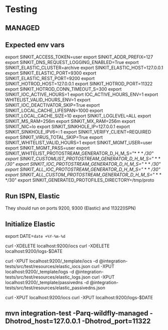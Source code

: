 # Testing

## MANAGED


## Expected env vars

export SINKIT_ACCESS_TOKEN=user
export SINKIT_ADDR_PREFIX=127
export SINKIT_DNS_REQUEST_LOGGING_ENABLED=True
export SINKIT_ELASTIC_CLUSTER=archive
export SINKIT_ELASTIC_HOST=127.0.0.1
export SINKIT_ELASTIC_PORT=9300
export SINKIT_ELASTIC_REST_PORT=9200
export SINKIT_HOTROD_HOST=127.0.0.1
export SINKIT_HOTROD_PORT=11322
export SINKIT_HOTROD_CONN_TIMEOUT_S=300
export SINKIT_IOC_ACTIVE_HOURS=1
export IOC_ACTIVE_HOURS_ENV=1
export WHITELIST_VALID_HOURS_ENV=1
export SINKIT_IOC_DEACTIVATOR_SKIP=True
export SINKIT_LOCAL_CACHE_LIFESPAN=1000
export SINKIT_LOCAL_CACHE_SIZE=10
export SINKIT_LOGLEVEL=ALL
export SINKIT_MS_RAM=256m
export SINKIT_MX_RAM=256m
export SINKIT_NIC=lo
export SINKIT_SINKHOLE_IP=127.0.0.1
export SINKIT_SINKHOLE_IPV6=::1
export SINKIT_VERIFY_CLIENT=REQUIRED
export SINKIT_VIRUS_TOTAL_SKIP=True
export SINKIT_WHITELIST_VALID_HOURS=1
export SINKIT_MGMT_USER=user
export SINKIT_MGMT_PASS=user
export SINKIT_WHITELIST_PROTOSTREAM_GENERATOR_D_H_M_S="* * * */30"
export SINKIT_CUSTOMLIST_PROTOSTREAM_GENERATOR_D_H_M_S="* * * */30"
export SINKIT_IOC_PROTOSTREAM_GENERATOR_D_H_M_S="* * * */30"
export SINKIT_ALL_IOC_PROTOSTREAM_GENERATOR_D_H_M_S="* * * */30"
export SINKIT_ALL_CUSTOM_PROTOSTREAM_GENERATOR_D_H_M_S="* * * */30"
export SINKIT_GENERATED_PROTOFILES_DIRECTORY=/tmp/proto

## Run ISPN, Elastic
They should run on ports 9200, 9300 (Elastic) and 11322(ISPN)

## Initialize Elastic

export DATE=`date +%Y-%m-%d`

curl -XDELETE localhost:9200/iocs
curl -XDELETE localhost:9200/logs-$DATE

curl -XPUT localhost:9200/_template/iocs -d @integration-tests/src/test/resources/elastic_iocs.json
curl -XPUT localhost:9200/_template/logs -d @integration-tests/src/test/resources/elastic_logs.json
curl -XPUT localhost:9200/_template/passivedns -d @integration-tests/src/test/resources/elastic_passivedns.json

curl -XPUT localhost:9200/iocs
curl -XPUT localhost:9200/logs-$DATE

## mvn integration-test -Parq-wildfly-managed -Dhotrod_host=127.0.0.1 -Dhotrod_port=11322


